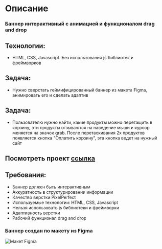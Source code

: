 # Описание
### Баннер интерактивный с анимацией и функционалом drag and drop

## Технологии: 
* HTML, CSS, Javascript. Без использования js библиотек и фреймворков

 ## Задача: 
* Нужно сверстать геймифицированный баннер из макета Figma, анимировать его и сделать адаптив

 ## Задача: 
*  Пользователю нужно найти, какие продукты можно перетащить в корзину, эти продукты отзываются на наведение мыши и курсор меняется на значок grab. После перетаскивания 2х продуктов появляется кнопка "Оплатить корзину", эта кнопка ведет на нужный сайт


## Посмотреть проект [ссылка](https://irisprog.github.io/cookies/)

## Требования:
* Баннер должен быть интерактивным
* Аккуратность в структурировании информации
* Качество верстки PixelPerfect
* Используемые технологии: HTML, CSS, Javascript
* Нельзя использовать js библиотеки и фреймворки
* Адаптивность верстки
* Рабочий функционал drag and drop


### Баннер создан по макету из Figma
![Макет Figma](https://github.com/user-attachments/assets/4e4a6e37-434b-4881-8a07-be48c2735975)
